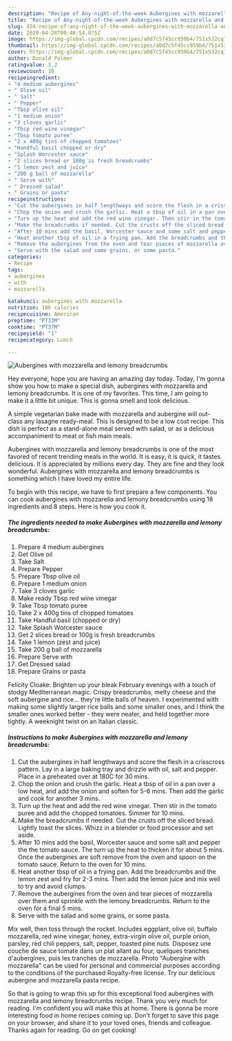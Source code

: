 ```yaml
---
description: "Recipe of Any-night-of-the-week Aubergines with mozzarella and lemony breadcrumbs"
title: "Recipe of Any-night-of-the-week Aubergines with mozzarella and lemony breadcrumbs"
slug: 424-recipe-of-any-night-of-the-week-aubergines-with-mozzarella-and-lemony-breadcrumbs
date: 2020-04-28T00:48:54.075Z
image: https://img-global.cpcdn.com/recipes/a0d7c5f45cc959b4/751x532cq70/aubergines-with-mozzarella-and-lemony-breadcrumbs-recipe-main-photo.jpg
thumbnail: https://img-global.cpcdn.com/recipes/a0d7c5f45cc959b4/751x532cq70/aubergines-with-mozzarella-and-lemony-breadcrumbs-recipe-main-photo.jpg
cover: https://img-global.cpcdn.com/recipes/a0d7c5f45cc959b4/751x532cq70/aubergines-with-mozzarella-and-lemony-breadcrumbs-recipe-main-photo.jpg
author: Donald Palmer
ratingvalue: 3.2
reviewcount: 10
recipeingredient:
- "4 medium aubergines"
- " Olive oil"
- " Salt"
- " Pepper"
- "Tbsp olive oil"
- "1 medium onion"
- "3 cloves garlic"
- "Tbsp red wine vinegar"
- "Tbsp tomato puree"
- "2 x 400g tins of chopped tomatoes"
- "Handful basil chopped or dry"
- "Splash Worcester sauce"
- "2 slices bread or 100g is fresh breadcrumbs"
- "1 lemon zest and juice"
- "200 g ball of mozzarella"
- " Serve with"
- " Dressed salad"
- " Grains or pasta"
recipeinstructions:
- "Cut the aubergines in half lengthways and score the flesh in a crisscross pattern. Lay in a large baking tray and drizzle with oil, salt and pepper. Place in a preheated over at 180C for 30 mins."
- "Chop the onion and crush the garlic. Heat a tbsp of oil in a pan over a low heat, and add the onion and soften for 5-6 mins. Then add the garlic and cook for another 3 mins."
- "Turn up the heat and add the red wine vinegar. Then stir in the tomato puree and add the chopped tomatoes. Simmer for 10 mins."
- "Make the breadcrumbs if needed. Cut the crusts off the sliced bread. Lightly toast the slices. Whizz in a blender or food processor and set aside."
- "After 10 mins add the basil, Worcester sauce and some salt and pepper the the tomato sauce. The turn up the heat to thicken it for about 5 mins. Once the aubergines are soft remove from the oven and spoon on the tomato sauce. Return to the oven for 10 mins."
- "Heat another tbsp of oil in a frying pan. Add the breadcrumbs and the lemon zest and fry for 2-3 mins. Then add the lemon juice and mix well to try and avoid clumps."
- "Remove the aubergines from the oven and tear pieces of mozzarella over them and sprinkle with the lemony breadcrumbs. Return to the oven for a final 5 mins."
- "Serve with the salad and some grains, or some pasta."
categories:
- Recipe
tags:
- aubergines
- with
- mozzarella

katakunci: aubergines with mozzarella 
nutrition: 106 calories
recipecuisine: American
preptime: "PT33M"
cooktime: "PT37M"
recipeyield: "1"
recipecategory: Lunch

---
```



![Aubergines with mozzarella and lemony breadcrumbs](https://img-global.cpcdn.com/recipes/a0d7c5f45cc959b4/751x532cq70/aubergines-with-mozzarella-and-lemony-breadcrumbs-recipe-main-photo.jpg)

Hey everyone, hope you are having an amazing day today. Today, I'm gonna show you how to make a special dish, aubergines with mozzarella and lemony breadcrumbs. It is one of my favorites. This time, I am going to make it a little bit unique. This is gonna smell and look delicious.

A simple vegetarian bake made with mozzarella and aubergine will out-class any lasagne ready-meal. This is designed to be a low cost recipe. This dish is perfect as a stand-alone meal served with salad, or as a delicious accompaniment to meat or fish main meals.

Aubergines with mozzarella and lemony breadcrumbs is one of the most favored of recent trending meals in the world. It is easy, it is quick, it tastes delicious. It is appreciated by millions every day. They are fine and they look wonderful. Aubergines with mozzarella and lemony breadcrumbs is something which I have loved my entire life.


To begin with this recipe, we have to first prepare a few components. You can cook aubergines with mozzarella and lemony breadcrumbs using 18 ingredients and 8 steps. Here is how you cook it.

<!--inarticleads1-->

##### The ingredients needed to make Aubergines with mozzarella and lemony breadcrumbs:

1. Prepare 4 medium aubergines
1. Get  Olive oil
1. Take  Salt
1. Prepare  Pepper
1. Prepare Tbsp olive oil
1. Prepare 1 medium onion
1. Take 3 cloves garlic
1. Make ready Tbsp red wine vinegar
1. Take Tbsp tomato puree
1. Take 2 x 400g tins of chopped tomatoes
1. Take Handful basil (chopped or dry)
1. Take Splash Worcester sauce
1. Get 2 slices bread or 100g is fresh breadcrumbs
1. Take 1 lemon (zest and juice)
1. Take 200 g ball of mozzarella
1. Prepare  Serve with
1. Get  Dressed salad
1. Prepare  Grains or pasta


Felicity Cloake: Brighten up your bleak February evenings with a touch of stodgy Mediterranean magic. Crispy breadcrumbs, melty cheese and the soft aubergine and rice… they&#39;re little balls of heaven. I experimented with making some slightly larger rice balls and some smaller ones, and I think the smaller ones worked better - they were neater, and held together more tightly. A weeknight twist on an Italian classic. 

<!--inarticleads2-->

##### Instructions to make Aubergines with mozzarella and lemony breadcrumbs:

1. Cut the aubergines in half lengthways and score the flesh in a crisscross pattern. Lay in a large baking tray and drizzle with oil, salt and pepper. Place in a preheated over at 180C for 30 mins.
1. Chop the onion and crush the garlic. Heat a tbsp of oil in a pan over a low heat, and add the onion and soften for 5-6 mins. Then add the garlic and cook for another 3 mins.
1. Turn up the heat and add the red wine vinegar. Then stir in the tomato puree and add the chopped tomatoes. Simmer for 10 mins.
1. Make the breadcrumbs if needed. Cut the crusts off the sliced bread. Lightly toast the slices. Whizz in a blender or food processor and set aside.
1. After 10 mins add the basil, Worcester sauce and some salt and pepper the the tomato sauce. The turn up the heat to thicken it for about 5 mins. Once the aubergines are soft remove from the oven and spoon on the tomato sauce. Return to the oven for 10 mins.
1. Heat another tbsp of oil in a frying pan. Add the breadcrumbs and the lemon zest and fry for 2-3 mins. Then add the lemon juice and mix well to try and avoid clumps.
1. Remove the aubergines from the oven and tear pieces of mozzarella over them and sprinkle with the lemony breadcrumbs. Return to the oven for a final 5 mins.
1. Serve with the salad and some grains, or some pasta.


Mix well, then toss through the rocket. Includes eggplant, olive oil, buffalo mozzarella, red wine vinegar, honey, extra-virgin olive oil, purple onion, parsley, red chili peppers, salt, pepper, toasted pine nuts. Disposez une couche de sauce tomate dans un plat allant au four, quelques tranches d&#39;aubergines, puis les tranches de mozzarella. Photo &#34;Aubergine with mozzarella&#34; can be used for personal and commercial purposes according to the conditions of the purchased Royalty-free license. Try our delicious aubergine and mozzarella pasta recipe. 

So that is going to wrap this up for this exceptional food aubergines with mozzarella and lemony breadcrumbs recipe. Thank you very much for reading. I'm confident you will make this at home. There is gonna be more interesting food in home recipes coming up. Don't forget to save this page on your browser, and share it to your loved ones, friends and colleague. Thanks again for reading. Go on get cooking!
